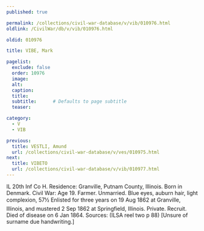```yaml
---
published: true

permalink: /collections/civil-war-database/v/vib/010976.html
oldlink: /CivilWar/db/v/vib/010976.html

oldid: 010976

title: VIBE, Mark

pagelist:
  exclude: false
  order: 10976
  image: 
  alt:
  caption:
  title:
  subtitle:      # Defaults to page subtitle
  teaser:

category: 
  - V 
  - VIB

previous:
  title: VESTLI, Amund
  url: /collections/civil-war-database/v/ves/010975.html  
next:
  title: VIBETO
  url: /collections/civil-war-database/v/vib/010977.html   
---
```

IL 20th Inf Co H. Residence: Granville, Putnam County, Illinois. Born in Denmark. Civil War: Age 19. Farmer. Unmarried. Blue eyes, auburn hair, light complexion, 5&#146;7&frac12;&#148; Enlisted for three years on 19 Aug 1862 at Granville, Illinois, and mustered 2 Sep 1862 at Springfield, Illinois. Private. Recruit. Died of disease on 6 Jan 1864. Sources: (ILSA reel two p 88) [Unsure of surname due handwriting.]